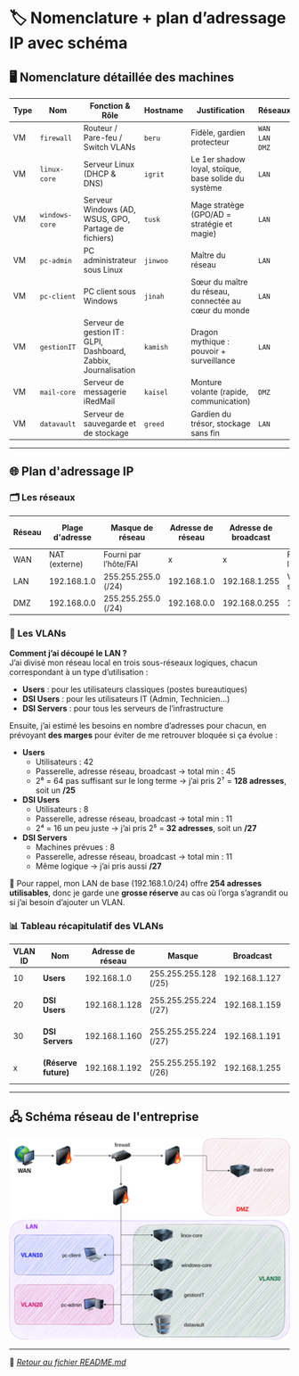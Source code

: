 # 🏷️ Nomenclature + plan d’adressage IP avec schéma

## 🖥️ Nomenclature détaillée des machines

| Type | Nom            | Fonction & Rôle                                                 | Hostname | Justification                                        | Réseaux                 |
| ---- | -------------- | --------------------------------------------------------------- | -------- | ---------------------------------------------------- | ----------------------- |
| VM   | `firewall`     | Routeur / Pare-feu / Switch VLANs                               | `beru`   | Fidèle, gardien protecteur                           | `WAN`<br>`LAN`<br>`DMZ` |
| VM   | `linux-core`   | Serveur Linux (DHCP & DNS)                                      | `igrit`  | Le 1er shadow loyal, stoïque, base solide du système | `LAN`                   |
| VM   | `windows-core` | Serveur Windows (AD, WSUS, GPO, Partage de fichiers)            | `tusk`   | Mage stratège (GPO/AD = stratégie et magie)          | `LAN`                   |
| VM   | `pc-admin`     | PC administrateur sous Linux                                    | `jinwoo` | Maître du réseau                                     | `LAN`                   |
| VM   | `pc-client`    | PC client sous Windows                                          | `jinah`  | Sœur du maître du réseau, connectée au cœur du monde | `LAN`                   |
| VM   | `gestionIT`    | Serveur de gestion IT : GLPI, Dashboard, Zabbix, Journalisation | `kamish` | Dragon mythique : pouvoir + surveillance             | `LAN`                   |
| VM   | `mail-core`    | Serveur de messagerie iRedMail                                  | `kaisel` | Monture volante (rapide, communication)              | `DMZ`                   |
| VM   | `datavault`    | Serveur de sauvegarde et de stockage                            | `greed`  | Gardien du trésor, stockage sans fin                 | `LAN`                   |

---

## 🌐 Plan d'adressage IP

### 🗂️ Les réseaux

|Réseau|Plage d'adresse|Masque de réseau|Adresse de réseau|Adresse de broadcast|Passerelle|Nombre d’adresses utilisables|
|---|---|---|---|---|---|---|
|WAN|NAT (externe)|Fourni par l’hôte/FAI|x|x|Fourni par l’hôte/FAI|x|
|LAN|192.168.1.0|255.255.255.0 (/24)|192.168.1.0|192.168.1.255|Voir chaque sous-réseau|254 (de .1 à .254)|
|DMZ|192.168.0.0|255.255.255.0 (/24)|192.168.0.0|192.168.0.255|192.168.0.254|254 (de .1 à .254)|

### 🔖 Les VLANs

**Comment j’ai découpé le LAN ?**  
J’ai divisé mon réseau local en trois sous-réseaux logiques, chacun correspondant à un type d’utilisation :

- **Users** : pour les utilisateurs classiques (postes bureautiques)
- **DSI Users** : pour les utilisateurs IT (Admin, Technicien…)
- **DSI Servers** : pour tous les serveurs de l’infrastructure

Ensuite, j’ai estimé les besoins en nombre d’adresses pour chacun, en prévoyant **des marges** pour éviter de me retrouver bloquée si ça évolue :
- **Users**
    - Utilisateurs : 42
    - Passerelle, adresse réseau, broadcast → total min : 45
    - 2⁶ = 64 pas suffisant sur le long terme → j’ai pris 2⁷ = **128 adresses**, soit un **/25**
- **DSI Users**
    - Utilisateurs : 8
    - Passerelle, adresse réseau, broadcast → total min : 11
    - 2⁴ = 16 un peu juste → j’ai pris 2⁵ = **32 adresses**, soit un **/27**
- **DSI Servers**
    - Machines prévues : 8
    - Passerelle, adresse réseau, broadcast → total min : 11
    - Même logique → j’ai pris aussi **/27**

📌 Pour rappel, mon LAN de base (192.168.1.0/24) offre **254 adresses utilisables**, donc je garde une **grosse réserve** au cas où l’orga s’agrandit ou si j’ai besoin d’ajouter un VLAN.

### 📊 Tableau récapitulatif des VLANs

| VLAN ID | Nom                  | Adresse de réseau | Masque                | Broadcast     | Passerelle    | Plage d’adresses              | Nb adresses |
| ------- | -------------------- | ----------------- | --------------------- | ------------- | ------------- | ----------------------------- | ----------- |
| 10      | **Users**            | 192.168.1.0       | 255.255.255.128 (/25) | 192.168.1.127 | 192.168.1.126 | 192.168.1.1 → 192.168.1.126   | 126         |
| 20      | **DSI Users**        | 192.168.1.128     | 255.255.255.224 (/27) | 192.168.1.159 | 192.168.1.158 | 192.168.1.129 → 192.168.1.158 | 30          |
| 30      | **DSI Servers**      | 192.168.1.160     | 255.255.255.224 (/27) | 192.168.1.191 | 192.168.1.190 | 192.168.1.161 → 192.168.1.190 | 30          |
| x       | **(Réserve future)** | 192.168.1.192     | 255.255.255.192 (/26) | 192.168.1.255 | 192.168.1.254 | 192.168.1.193 → 192.168.1.254 | 62          |

---

## 🖧 Schéma réseau de l'entreprise

![schemareseau](/Objectif_1/Ressources/schema_reseau.png)


---
📁 *[Retour au fichier README.md](/README.md)*

